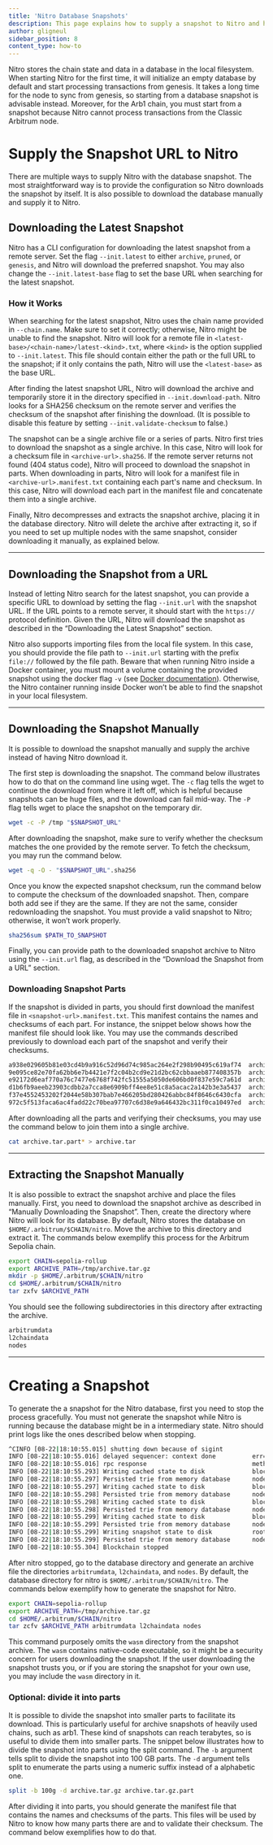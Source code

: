 ```yaml
---
title: 'Nitro Database Snapshots'
description: This page explains how to supply a snapshot to Nitro and how to create a new snapshot.
author: gligneul
sidebar_position: 8
content_type: how-to
---
```


Nitro stores the chain state and data in a database in the local filesystem. When starting Nitro for the first time, it will initialize an empty database by default and start processing transactions from genesis. It takes a long time for the node to sync from genesis, so starting from a database snapshot is advisable instead. Moreover, for the Arb1 chain, you must start from a snapshot because Nitro cannot process transactions from the Classic Arbitrum node.

# Supply the Snapshot URL to Nitro

There are multiple ways to supply Nitro with the database snapshot. The most straightforward way is to provide the configuration so Nitro downloads the snapshot by itself. It is also possible to download the database manually and supply it to Nitro. 

## Downloading the Latest Snapshot

Nitro has a CLI configuration for downloading the latest snapshot from a remote server. Set the flag `--init.latest` to either `archive`, `pruned`, or `genesis`, and Nitro will download the preferred snapshot. You may also change the `--init.latest-base` flag to set the base URL when searching for the latest snapshot.

### How it Works

When searching for the latest snapshot, Nitro uses the chain name provided in `--chain.name`. Make sure to set it correctly; otherwise, Nitro might be unable to find the snapshot. Nitro will look for a remote file in `<latest-base>/<chain-name>/latest-<kind>.txt`, where `<kind>` is the option supplied to `--init.latest`. This file should contain either the path or the full URL to the snapshot; if it only contains the path, Nitro will use the `<latest-base>` as the base URL.

After finding the latest snapshot URL, Nitro will download the archive and temporarily store it in the directory specified in `--init.download-path`. Nitro looks for a SHA256 checksum on the remote server and verifies the checksum of the snapshot after finishing the download. (It is possible to disable this feature by setting `--init.validate-checksum` to false.) 

The snapshot can be a single archive file or a series of parts. Nitro first tries to download the snapshot as a single archive. In this case, Nitro will look for a checksum file in `<archive-url>.sha256`. If the remote server returns not found (404 status code), Nitro will proceed to download the snapshot in parts. When downloading in parts, Nitro will look for a manifest file in `<archive-url>.manifest.txt` containing each part's name and checksum. In this case, Nitro will download each part in the manifest file and concatenate them into a single archive.

Finally, Nitro decompresses and extracts the snapshot archive, placing it in the database directory. Nitro will delete the archive after extracting it, so if you need to set up multiple nodes with the same snapshot, consider downloading it manually, as explained below.

---

## Downloading the Snapshot from a URL

Instead of letting Nitro search for the latest snapshot, you can provide a specific URL to download by setting the flag `--init.url` with the snapshot URL. If the URL points to a remote server, it should start with the `https://` protocol definition. Given the URL, Nitro will download the snapshot as described in the “Downloading the Latest Snapshot” section.

Nitro also supports importing files from the local file system. In this case, you should provide the file path to `--init.url` starting with the prefix `file://` followed by the file path. Beware that when running Nitro inside a Docker container, you must mount a volume containing the provided snapshot using the docker flag `-v` (see [Docker documentation](https://docs.docker.com/reference/cli/docker/container/run/#volume)). Otherwise, the Nitro container running inside Docker won’t be able to find the snapshot in your local filesystem.

---

## Downloading the Snapshot Manually

It is possible to download the snapshot manually and supply the archive instead of having Nitro download it.

The first step is downloading the snapshot. The command below illustrates how to do that on the command line using wget. The `-c` flag tells the wget to continue the download from where it left off, which is helpful because snapshots can be huge files, and the download can fail mid-way. The `-P` flag tells wget to place the snapshot on the temporary dir.

```bash
wget -c -P /tmp "$SNAPSHOT_URL"
```

After downloading the snapshot, make sure to verify whether the checksum matches the one provided by the remote server. To fetch the checksum, you may run the command below. 

```bash
wget -q -O - "$SNAPSHOT_URL".sha256
```

Once you know the expected snapshot checksum, run the command below to compute the checksum of the downloaded snapshot. Then, compare both add see if they are the same. If they are not the same, consider redownloading the snapshot. You must provide a valid snapshot to Nitro; otherwise, it won’t work properly.

```bash
sha256sum $PATH_TO_SNAPSHOT
```

Finally, you can provide path to the downloaded snapshot archive to Nitro using the `--init.url` flag, as described in the “Download the Snapshot from a URL” section.

### Downloading Snapshot Parts

If the snapshot is divided in parts, you should first download the manifest file in `<snapshot-url>.manifest.txt`. This manifest contains the names and checksums of each part. For instance, the snippet below shows how the manifest file should look like. You may use the commands described previously to download each part of the snapshot and verify their checksums.

```bash
a938e029605b81e03cd4b9a916c52d96d74c985ac264e2f298b90495c619af74  archive.tar.part0
9e095ce82e70fa62bb6e7b4421e7f2c04b2cd9e21d2bc62cbbaaeb877408357b  archive.tar.part1
e92172d6eaf770a76c7477e6768f742fc51555a5050de606bd0f837e59c7a61d  archive.tar.part2
d1b6fb9aeeb23903cdbb2a7cca8e6909bff4ee8e51c8a5acac2a142b3e3a5437  archive.tar.part3
f37e4552453202f2044e58b307bab7e466205bd280426abbc84f8646c6430cfa  archive.tar.part4
972c5f513faca6ac4fadd22c70bea97707c6d38e9a646432bc311f0ca10497ed  archive.tar.part5
```

After downloading all the parts and verifying their checksums, you may use the command below to join them into a single archive.

```bash
cat archive.tar.part* > archive.tar
```

---

## Extracting the Snapshot Manually

It is also possible to extract the snapshot archive and place the files manually. First, you need to download the snapshot archive as described in “Manually Downloading the Snapshot”. Then, create the directory where Nitro will look for its database. By default, Nitro stores the database on `$HOME/.arbitrum/$CHAIN/nitro`. Move the archive to this directory and extract it. The commands below exemplify this process for the Arbitrum Sepolia chain.

```bash
export CHAIN=sepolia-rollup
export ARCHIVE_PATH=/tmp/archive.tar.gz
mkdir -p $HOME/.arbitrum/$CHAIN/nitro
cd $HOME/.arbitrum/$CHAIN/nitro
tar zxfv $ARCHIVE_PATH
```

You should see the following subdirectories in this directory after extracting the archive.

```bash
arbitrumdata
l2chaindata
nodes
```

---

# Creating a Snapshot

To generate the a snapshot for the Nitro database, first you need to stop the process gracefully. You must not generate the snapshot while Nitro is running because the database might be in a intermediary state. Nitro should print logs like the ones described below when stopping.

```bash
^CINFO [08-22|18:10:55.015] shutting down because of sigint
INFO [08-22|18:10:55.016] delayed sequencer: context done          err="context canceled"
INFO [08-22|18:10:55.016] rpc response                             method=eth_getBlockByNumber logId=123 err="context canceled" result=null attempt=0 args="[\"0x405661\", false]"
INFO [08-22|18:10:55.293] Writing cached state to disk             block=39988 hash=8bebf3..939ab2 root=4f7a22..00c334
INFO [08-22|18:10:55.297] Persisted trie from memory database      nodes=643 size=156.31KiB time=3.673459ms gcnodes=329 gcsize=102.61KiB gctime="248.708µs" livenodes=2448 livesize=806.00KiB
INFO [08-22|18:10:55.297] Writing cached state to disk             block=39987 hash=ddcd60..fe0fc3 root=d6973e..7b9265
INFO [08-22|18:10:55.298] Persisted trie from memory database      nodes=34  size=11.19KiB  time="283.875µs" gcnodes=0   gcsize=0.00B     gctime=0s          livenodes=2414 livesize=794.81KiB
INFO [08-22|18:10:55.298] Writing cached state to disk             block=39861 hash=2a9dd3..f00ff0 root=139d5a..d6bf21
INFO [08-22|18:10:55.298] Persisted trie from memory database      nodes=73  size=24.88KiB  time="502.916µs" gcnodes=0   gcsize=0.00B     gctime=0s          livenodes=2341 livesize=769.93KiB
INFO [08-22|18:10:55.299] Writing cached state to disk             block=39861 hash=2a9dd3..f00ff0 root=139d5a..d6bf21
INFO [08-22|18:10:55.299] Persisted trie from memory database      nodes=0   size=0.00B     time="1.417µs"   gcnodes=0   gcsize=0.00B     gctime=0s          livenodes=2341 livesize=769.93KiB
INFO [08-22|18:10:55.299] Writing snapshot state to disk           root=bd18ce..3b0763
INFO [08-22|18:10:55.299] Persisted trie from memory database      nodes=0   size=0.00B     time="1.125µs"   gcnodes=0   gcsize=0.00B     gctime=0s          livenodes=2341 livesize=769.93KiB
INFO [08-22|18:10:55.304] Blockchain stopped
```

After nitro stopped, go to the database directory and generate an archive file the directories `arbitrumdata`, `l2chaindata`, and `nodes`. By default, the database directory for nitro is `$HOME/.arbitrum/$CHAIN/nitro`. The commands below exemplify how to generate the snapshot for Nitro.

```bash
export CHAIN=sepolia-rollup
export ARCHIVE_PATH=/tmp/archive.tar.gz
cd $HOME/.arbitrum/$CHAIN/nitro
tar zcfv $ARCHIVE_PATH arbitrumdata l2chaindata nodes
```

This command purposely omits the `wasm` directory from the snapshot archive. The `wasm` contains native-code executable, so it might be a security concern for users downloading the snapshot. If the user downloading the snapshot trusts you, or if you are storing the snapshot for your own use, you may include the `wasm` directory in it.

### Optional: divide it into parts

It is possible to divide the snapshot into smaller parts to facilitate its download. This is particularly useful for archive snapshots of heavily used chains, such as arb1. These kind of snapshots can reach terabytes, so is useful to divide them into smaller parts. The snippet below illustrates how to divide the snapshot into parts using the split command. The `-b` argument tells split to divide the snapshot into 100 GB parts. The `-d` argument tells split to enumerate the parts using a numeric suffix instead of a alphabetic one.

```bash
split -b 100g -d archive.tar.gz archive.tar.gz.part
```

After dividing it into parts, you should generate the manifest file that contains the names and checksums of the parts. This files will be used by Nitro to know how many parts there are and to validate their checksum. The command below exemplifies how to do that.
